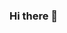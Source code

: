 ### Hi there 👋

<!--
**RitaDoumit/RitaDoumit** is a ✨ _special_ ✨ repository because its `README.md` (this file) appears on your GitHub profile.

Here are some ideas to get you started:

- 🔭 I’m currently working on my final uni year & side learning
- 🌱 I’m currently learning flutter & python
- 🤔 I’m looking for help with flutter
- ⚡ Fun fact: I love music production
-->
